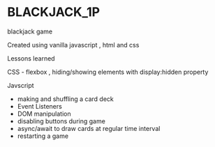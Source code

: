 # BLACKJACK_1P
blackjack game 

Created using vanilla javascript , html and css

Lessons learned

CSS - flexbox , hiding/showing elements with display:hidden property

Javscript 
  - making and shuffling a card deck
  - Event Listeners
  - DOM manipulation
  - disabling buttons during game
  - async/await to draw cards at regular time interval
  - restarting a game
